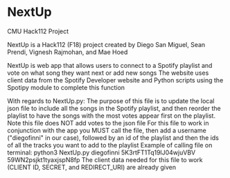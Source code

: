 # NextUp
CMU Hack112 Project

NextUp is a Hack112 (F18) project created by Diego San Miguel, Sean Prendi, Vignesh Rajmohan, and Mae Hoed

NextUp is web app that allows users to connect to a Spotify playlist and vote on what song they want next or add new songs
The website uses client data from the Spotify Developer website and Python scripts using the Spotipy module to complete this function


With regards to NextUp.py:
The purpose of this file is to update the local json file to include all the songs in the Spotify playlist, and then reorder the playlist to have the songs with the most votes appear first on the playlist.
Note this file does NOT add votes to the json file
For this file to work in conjunction with the app you MUST call the file, then add a username ("diegofinni" in our case), followed by an id of the playlist and then the ids of all the tracks you want to add to the playlist
Example of calling file on terminal: python3 NextUp.py diegofinni 5K3rtFT1Tq19lJ04wjuVBV 59WN2psjkt1tyaxjspN8fp
The client data needed for this file to work (CLIENT ID, SECRET, and REDIRECT_URI) are already given
